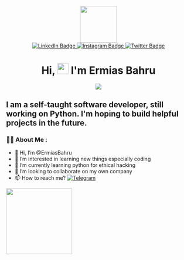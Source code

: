 <div id="header" align="center">
  <img src="https://media.giphy.com/media/M9gbBd9nbDrOTu1Mqx/giphy.gif" width="100"/>
  <div id="badges">
  <a href="https://www.linkedin.com/in/ermias-bahru-42a057222">
    <img src="https://img.shields.io/badge/LinkedIn-blue?style=for-the-badge&logo=linkedin&logoColor=white" alt="LinkedIn Badge"/>
  </a>
  <a href="https://www.instagram.com/ermias_bahru">
    <img src="https://img.shields.io/badge/Instagram-E4405F?style=for-the-badge&logo=instagram&logoColor=white" alt="Instagram Badge"/>
  </a>
  <a href="https://twitter.com/ermias_bahru">
    <img src="https://img.shields.io/badge/Twitter-blue?style=for-the-badge&logo=twitter&logoColor=white" alt="Twitter Badge"/>
  </a>
</div>
  <img src="https://komarev.com/ghpvc/?username=ErmiasBahru&style=flat-square&color=blue" alt=""/>
 <h1>
  Hi,
  <img src="https://media.giphy.com/media/hvRJCLFzcasrR4ia7z/giphy.gif" width="30px"/>
   I'm Ermias Bahru
</h1>
  <img src="https://telegra.ph/file/cecc14c2cf0f76035f5c8.png" />
</div>

I am a self-taught software developer, still working on Python. I'm hoping to build helpful projects in the future.
---

### :woman_technologist: About Me :


- 👋 Hi, I’m @ErmiasBahru
- 👀 I’m interested in learning new things especially coding
- 🌱 I’m currently learning python for ethical hacking
- 💞️ I’m looking to collaborate on my own company
- 📫 How to reach me? [![Telegram](https://img.shields.io/badge/Telegram-2CA5E0?style=for-the-badge&logo=telegram&logoColor=white)](https://t.me/Ermias90s)

<img height="180em" src="https://github-readme-stats.vercel.app/api?username=ErmiasBahru&show_icons=true&hide_border=true&&count_private=true&include_all_commits=true" />

<!---
ErmiasBahru/ErmiasBahru is a ✨ special ✨ repository because its `README.md` (this file) appears on your GitHub profile.
You can click the Preview link to take a look at your changes.
--->

